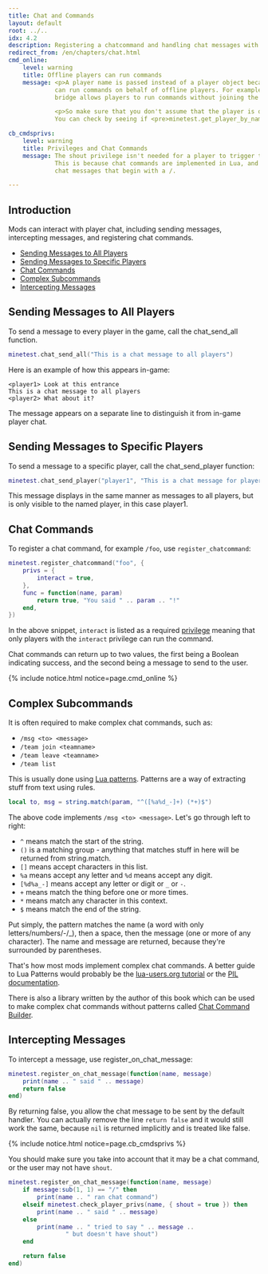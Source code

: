 ```yaml
---
title: Chat and Commands
layout: default
root: ../..
idx: 4.2
description: Registering a chatcommand and handling chat messages with register_on_chat_message
redirect_from: /en/chapters/chat.html
cmd_online:
    level: warning
    title: Offline players can run commands
    message: <p>A player name is passed instead of a player object because mods
             can run commands on behalf of offline players. For example, the IRC
             bridge allows players to run commands without joining the game.</p>

             <p>So make sure that you don't assume that the player is online.
             You can check by seeing if <pre>minetest.get_player_by_name</pre> returns a player.</p>

cb_cmdsprivs:
    level: warning
    title: Privileges and Chat Commands
    message: The shout privilege isn't needed for a player to trigger this callback.
             This is because chat commands are implemented in Lua, and are just
             chat messages that begin with a /.

---
```


## Introduction

Mods can interact with player chat, including
sending messages, intercepting messages, and registering chat commands.

* [Sending Messages to All Players](#sending-messages-to-all-players)
* [Sending Messages to Specific Players](#sending-messages-to-specific-players)
* [Chat Commands](#chat-commands)
* [Complex Subcommands](#complex-subcommands)
* [Intercepting Messages](#intercepting-messages)

## Sending Messages to All Players

To send a message to every player in the game, call the chat_send_all function.

```lua
minetest.chat_send_all("This is a chat message to all players")
```

Here is an example of how this appears in-game:

    <player1> Look at this entrance
    This is a chat message to all players
    <player2> What about it?

The message appears on a separate line to distinguish it from in-game player chat.

## Sending Messages to Specific Players

To send a message to a specific player, call the chat_send_player function:

```lua
minetest.chat_send_player("player1", "This is a chat message for player1")
```

This message displays in the same manner as messages to all players, but is
only visible to the named player, in this case player1.

## Chat Commands

To register a chat command, for example `/foo`, use `register_chatcommand`:

```lua
minetest.register_chatcommand("foo", {
    privs = {
        interact = true,
    },
    func = function(name, param)
        return true, "You said " .. param .. "!"
    end,
})
```

In the above snippet, `interact` is listed as a required
[privilege](privileges.html) meaning that only players with the `interact` privilege can run the command.

Chat commands can return up to two values,
the first being a Boolean indicating success, and the second being a
message to send to the user.

{% include notice.html notice=page.cmd_online %}

## Complex Subcommands

It is often required to make complex chat commands, such as:

* `/msg <to> <message>`
* `/team join <teamname>`
* `/team leave <teamname>`
* `/team list`

This is usually done using [Lua patterns](https://www.lua.org/pil/20.2.html).
Patterns are a way of extracting stuff from text using rules.

```lua
local to, msg = string.match(param, "^([%a%d_-]+) (*+)$")
```

The above code implements `/msg <to> <message>`. Let's go through left to right:

* `^` means match the start of the string.
* `()` is a matching group - anything that matches stuff in here will be
  returned from string.match.
* `[]` means accept characters in this list.
* `%a` means accept any letter and `%d` means accept any digit.
* `[%d%a_-]` means accept any letter or digit or `_` or `-`.
* `+` means match the thing before one or more times.
* `*` means match any character in this context.
* `$` means match the end of the string.

Put simply, the pattern matches the name (a word with only letters/numbers/-/_),
then a space, then the message (one or more of any character). The name and
message are returned, because they're surrounded by parentheses.

That's how most mods implement complex chat commands. A better guide to Lua
Patterns would probably be the
[lua-users.org tutorial](http://lua-users.org/wiki/PatternsTutorial)
or the [PIL documentation](https://www.lua.org/pil/20.2.html).

<p class="book_hide">
There is also a library written by the author of this book which can be used
to make complex chat commands without patterns called
<a href="chat_complex.html">Chat Command Builder</a>.
</p>


## Intercepting Messages

To intercept a message, use register_on_chat_message:

```lua
minetest.register_on_chat_message(function(name, message)
    print(name .. " said " .. message)
    return false
end)
```

By returning false, you allow the chat message to be sent by the default
handler. You can actually remove the line `return false` and it would still
work the same, because `nil` is returned implicitly and is treated like false.

{% include notice.html notice=page.cb_cmdsprivs %}

You should make sure you take into account that it may be a chat command,
or the user may not have `shout`.

```lua
minetest.register_on_chat_message(function(name, message)
    if message:sub(1, 1) == "/" then
        print(name .. " ran chat command")
    elseif minetest.check_player_privs(name, { shout = true }) then
        print(name .. " said " .. message)
    else
        print(name .. " tried to say " .. message ..
                " but doesn't have shout")
    end

    return false
end)
```
